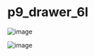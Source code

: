 # p9_drawer_6I
![image](https://github.com/isaacChavezzz/act9_drawer/assets/143744084/675ba2f7-d855-4435-9d5d-d7f7c899fb93)

![image](https://github.com/isaacChavezzz/act9_drawer/assets/143744084/760536db-e26b-42a7-9851-8b04c2cf9fc0)
